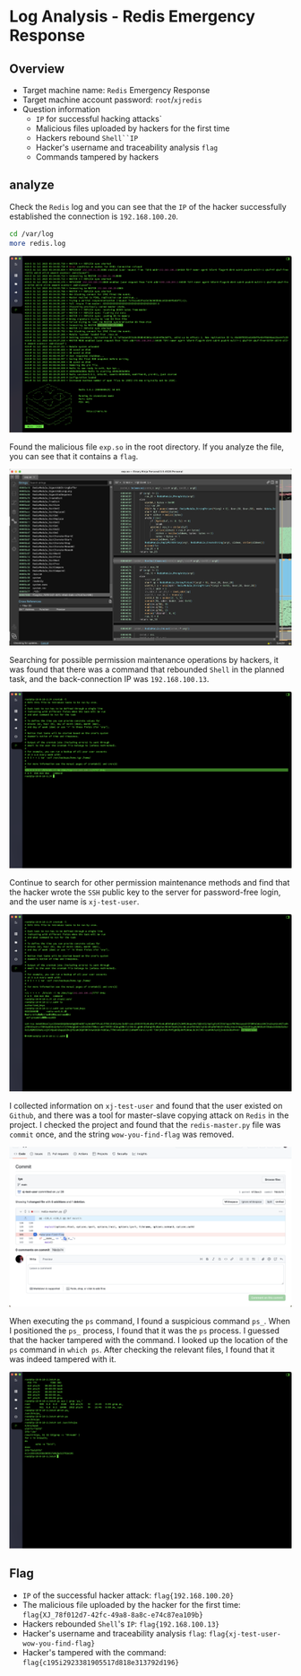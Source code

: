 # Log Analysis - Redis Emergency Response

## Overview
- Target machine name: `Redis` Emergency Response
- Target machine account password: `root`/`xjredis`
- Question information
  - `IP` for successful hacking attacks`
  - Malicious files uploaded by hackers for the first time
  - Hackers rebound `Shell``IP`
  - Hacker's username and traceability analysis `flag`
  - Commands tampered by hackers

## analyze

Check the `Redis` log and you can see that the `IP` of the hacker successfully established the connection is `192.168.100.20`.

```bash
cd /var/log
more redis.log
```

![](images/1.png)

Found the malicious file `exp.so` in the root directory. If you analyze the file, you can see that it contains a `flag`.

![](images/2.png)

Searching for possible permission maintenance operations by hackers, it was found that there was a command that rebounded `Shell` in the planned task, and the back-connection IP was `192.168.100.13`.

![](images/3.png)

Continue to search for other permission maintenance methods and find that the hacker wrote the `SSH` public key to the server for password-free login, and the user name is `xj-test-user`.

![](images/4.png)

I collected information on `xj-test-user` and found that the user existed on `Github`, and there was a tool for master-slave copying attack on `Redis` in the project. I checked the project and found that the `redis-master.py` file was `commit` once, and the string `wow-you-find-flag` was removed.

![](images/5.png)

When executing the `ps` command, I found a suspicious command `ps_`. When I positioned the `ps_` process, I found that it was the `ps` process. I guessed that the hacker tampered with the command. I looked up the location of the `ps` command in `which ps`. After checking the relevant files, I found that it was indeed tampered with it.

![](images/6.png)

## Flag

- `IP` of the successful hacker attack: `flag{192.168.100.20}`
- The malicious file uploaded by the hacker for the first time: `flag{XJ_78f012d7-42fc-49a8-8a8c-e74c87ea109b}`
- Hackers rebounded `Shell`'s `IP`: `flag{192.168.100.13}`
- Hacker's username and traceability analysis `flag`: `flag{xj-test-user-wow-you-find-flag}`
- Hacker's tampered with the command: `flag{c195i2923381905517d818e313792d196}`
